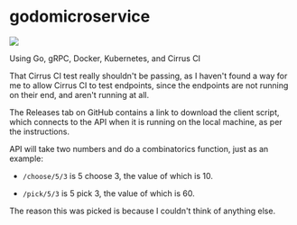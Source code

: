 # godomicroservice
<img src="https://api.cirrus-ci.com/github/techtide/godomicroservice.svg">

Using Go, gRPC, Docker, Kubernetes, and Cirrus CI

That Cirrus CI test really shouldn't be passing, as I haven't found a way for me to allow Cirrus CI to test endpoints, since the endpoints are not running on their end, and aren't running at all.

The Releases tab on GitHub contains a link to download the client script, which connects to the API when it is running on the local machine, as per the instructions.

API will take two numbers and do a combinatorics function, just as an example:

* ``/choose/5/3`` is 5 choose 3, the value of which is 10.

* ``/pick/5/3`` is 5 pick 3, the value of which is 60.

The reason this was picked is because I couldn't think of anything else.
